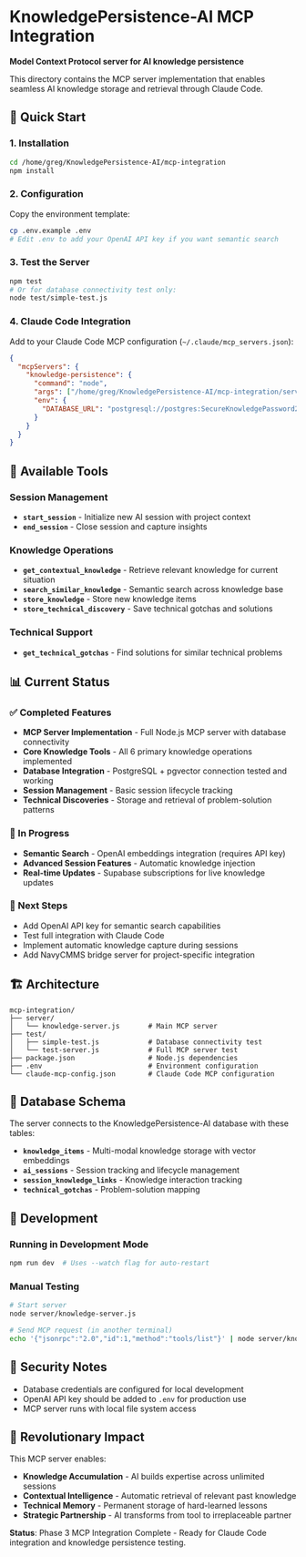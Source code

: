 # KnowledgePersistence-AI MCP Integration

**Model Context Protocol server for AI knowledge persistence**

This directory contains the MCP server implementation that enables seamless AI knowledge storage and retrieval through Claude Code.

## 🚀 Quick Start

### 1. Installation
```bash
cd /home/greg/KnowledgePersistence-AI/mcp-integration
npm install
```

### 2. Configuration
Copy the environment template:
```bash
cp .env.example .env
# Edit .env to add your OpenAI API key if you want semantic search
```

### 3. Test the Server
```bash
npm test
# Or for database connectivity test only:
node test/simple-test.js
```

### 4. Claude Code Integration
Add to your Claude Code MCP configuration (`~/.claude/mcp_servers.json`):
```json
{
  "mcpServers": {
    "knowledge-persistence": {
      "command": "node",
      "args": ["/home/greg/KnowledgePersistence-AI/mcp-integration/server/knowledge-server.js"],
      "env": {
        "DATABASE_URL": "postgresql://postgres:SecureKnowledgePassword2025@192.168.10.90:5432/knowledge_persistence"
      }
    }
  }
}
```

## 🧰 Available Tools

### Session Management
- **`start_session`** - Initialize new AI session with project context
- **`end_session`** - Close session and capture insights

### Knowledge Operations
- **`get_contextual_knowledge`** - Retrieve relevant knowledge for current situation
- **`search_similar_knowledge`** - Semantic search across knowledge base
- **`store_knowledge`** - Store new knowledge items
- **`store_technical_discovery`** - Save technical gotchas and solutions

### Technical Support
- **`get_technical_gotchas`** - Find solutions for similar technical problems

## 📊 Current Status

### ✅ Completed Features
- **MCP Server Implementation** - Full Node.js MCP server with database connectivity
- **Core Knowledge Tools** - All 6 primary knowledge operations implemented
- **Database Integration** - PostgreSQL + pgvector connection tested and working
- **Session Management** - Basic session lifecycle tracking
- **Technical Discoveries** - Storage and retrieval of problem-solution patterns

### 🔄 In Progress
- **Semantic Search** - OpenAI embeddings integration (requires API key)
- **Advanced Session Features** - Automatic knowledge injection
- **Real-time Updates** - Supabase subscriptions for live knowledge updates

### 🎯 Next Steps
- Add OpenAI API key for semantic search capabilities
- Test full integration with Claude Code
- Implement automatic knowledge capture during sessions
- Add NavyCMMS bridge server for project-specific integration

## 🏗️ Architecture

```
mcp-integration/
├── server/
│   └── knowledge-server.js       # Main MCP server
├── test/
│   ├── simple-test.js            # Database connectivity test
│   └── test-server.js            # Full MCP server test
├── package.json                  # Node.js dependencies
├── .env                          # Environment configuration
└── claude-mcp-config.json        # Claude Code MCP configuration
```

## 💾 Database Schema

The server connects to the KnowledgePersistence-AI database with these tables:
- **`knowledge_items`** - Multi-modal knowledge storage with vector embeddings
- **`ai_sessions`** - Session tracking and lifecycle management
- **`session_knowledge_links`** - Knowledge interaction tracking
- **`technical_gotchas`** - Problem-solution mapping

## 🔧 Development

### Running in Development Mode
```bash
npm run dev  # Uses --watch flag for auto-restart
```

### Manual Testing
```bash
# Start server
node server/knowledge-server.js

# Send MCP request (in another terminal)
echo '{"jsonrpc":"2.0","id":1,"method":"tools/list"}' | node server/knowledge-server.js
```

## 🔐 Security Notes

- Database credentials are configured for local development
- OpenAI API key should be added to `.env` for production use
- MCP server runs with local file system access

## 🌟 Revolutionary Impact

This MCP server enables:
- **Knowledge Accumulation** - AI builds expertise across unlimited sessions
- **Contextual Intelligence** - Automatic retrieval of relevant past knowledge
- **Technical Memory** - Permanent storage of hard-learned lessons
- **Strategic Partnership** - AI transforms from tool to irreplaceable partner

**Status**: Phase 3 MCP Integration Complete - Ready for Claude Code integration and knowledge persistence testing.